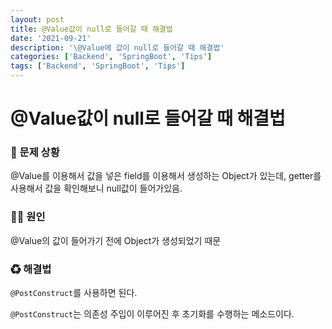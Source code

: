 ```yaml
---
layout: post
title: @Value값이 null로 들어갈 때 해결법
date: '2021-09-21'
description: '\@Value에 값이 null로 들어갈 때 해결법'
categories: ['Backend', 'SpringBoot', 'Tips']
tags: ['Backend', 'SpringBoot', 'Tips']
---
```

# @Value값이 null로 들어갈 때 해결법

### 🐛 문제 상황

@Value를 이용해서 값을 넣은 field를 이용해서 생성하는 Object가 있는데, getter를 사용해서 값을 확인해보니 null값이 들어가있음.

### 🏴‍☠️ 원인

@Value의 값이 들어가기 전에 Object가 생성되었기 때문

### ♻ 해결법

`@PostConstruct`를 사용하면 된다.

`@PostConstruct`는 의존성 주입이 이루어진 후 초기화를 수행하는 메소드이다.

